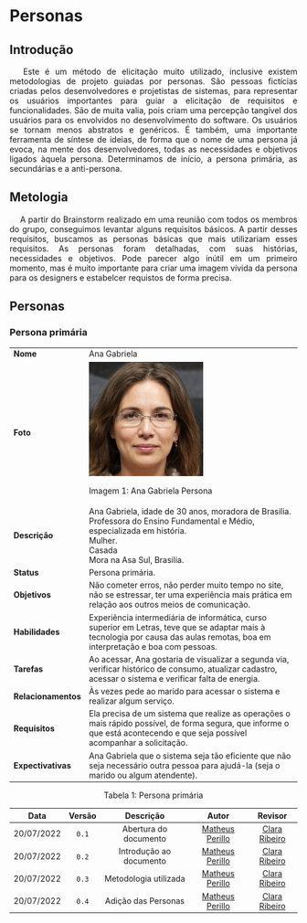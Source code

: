 # Personas

## Introdução

<p style=" text-align: justify">
&emsp; Este é um método de elicitação muito utilizado, inclusive existem metodologias de projeto guiadas por personas. São pessoas fictícias criadas pelos desenvolvedores e projetistas de sistemas, para representar os usuários importantes para guiar a elicitação de requisitos e funcionalidades. São de muita valia, pois criam uma percepção tangível dos usuários para os envolvidos no desenvolvimento do software. Os usuários se tornam menos abstratos e genéricos. É também, uma importante ferramenta de síntese de ideias, de forma que o nome de uma persona já evoca, na mente dos desenvolvedores, todas as necessidades e objetivos ligados àquela persona. Determinamos de início, a persona primária, as secundárias e a anti-persona.
</p>

## Metologia

<p style=" text-align: justify">
&emsp;  A partir do Brainstorm realizado em uma reunião com todos os membros do grupo, conseguimos levantar alguns requisitos básicos. A partir desses requisitos, buscamos as personas básicas que mais utilizariam esses requisitos. As personas foram detalhadas, com suas histórias, necessidades e objetivos. Pode parecer algo inútil em um primeiro momento, mas é muito importante para criar uma imagem vívida da persona para os designers e estabelcer requistos de forma precisa.
</p>

## Personas

### Persona primária

|     |                                                                                   |               
|:--- | --------------------------------------------------------------------------------- |
|**Nome**| Ana Gabriela |
|  **Foto**   | <img width="200px" src="https://github.com/Interacao-Humano-Computador/2022.1-AgenciaVirtualNeoenergia/blob/%2314-Personas/ghpages08/docs/assets/Persona1.png?raw=true"><p>Imagem 1: Ana Gabriela Persona</p> 
|**Descrição** | Ana Gabriela, idade de 30 anos, moradora de Brasilia.<br> Professora do Ensino Fundamental e Médio, especializada em história.<br>Mulher. <br>Casada  <br>Mora na Asa Sul, Brasilia.|
|**Status** | Persona primária.|
|**Objetivos**|Não cometer erros, não perder muito tempo no site, não se estressar, ter uma experiência mais prática em relação aos outros meios de comunicação.|
|**Habilidades**|Experiência intermediária de informática, curso superior em Letras, teve que se adaptar mais à tecnologia por causa das aulas remotas, boa em interpretação e boa com pessoas.
|**Tarefas**| Ao acessar, Ana gostaria de visualizar a segunda via, verificar histórico de consumo, atualizar cadastro, acessar o sistema e verificar falta de energia.
|**Relacionamentos**| Às vezes pede ao marido para acessar o sistema e realizar algum serviço.
|**Requisitos**| Ela precisa de um sistema que realize as operações o mais rápido possível, de forma segura, que informe o que está acontecendo e que seja possível acompanhar a solicitação.
|**Expectivativas**| Ana Gabriela que o sistema seja tão eficiente que não seja necessário outra pessoa para ajudá-la (seja o marido ou algum atendente).|

<div style="text-align: center">
<p>Tabela 1: Persona primária</p>
</div>





| Data | Versão | Descrição | Autor | Revisor |
| :----: | :------: | :---------: | :-----: | :-------: |
| 20/07/2022 | `0.1`  | Abertura do documento | [Matheus Perillo](https://github.com/MatheusPerillo) | [Clara Ribeiro](https://github.com/clara-ribeiro)
| 20/07/2022 | `0.2`  | Introdução ao documento | [Matheus Perillo](https://github.com/MatheusPerillo) | [Clara Ribeiro](https://github.com/clara-ribeiro)
| 20/07/2022 | `0.3`  | Metodologia utilizada | [Matheus Perillo](https://github.com/MatheusPerillo) | [Clara Ribeiro](https://github.com/clara-ribeiro)
| 20/07/2022 | `0.4`  | Adição das Personas | [Matheus Perillo](https://github.com/MatheusPerillo) | [Clara Ribeiro](https://github.com/clara-ribeiro)